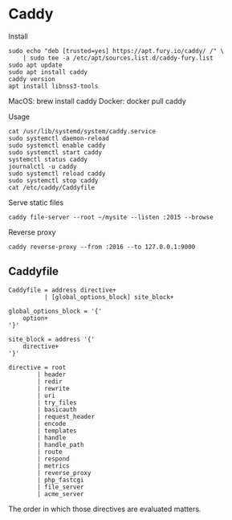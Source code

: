 # Caddy

Install

```
sudo echo "deb [trusted=yes] https://apt.fury.io/caddy/ /" \
    | sudo tee -a /etc/apt/sources.list.d/caddy-fury.list
sudo apt update
sudo apt install caddy
caddy version
apt install libnss3-tools
```

MacOS: brew install caddy
Docker: docker pull caddy

Usage

```
cat /usr/lib/systemd/system/caddy.service
sudo systemctl daemon-reload
sudo systemctl enable caddy
sudo systemctl start caddy
systemctl status caddy
journalctl -u caddy
sudo systemctl reload caddy
sudo systemctl stop caddy
cat /etc/caddy/Caddyfile
```

Serve static files

```
caddy file-server --root ~/mysite --listen :2015 --browse
```

Reverse proxy

```
caddy reverse-proxy --from :2016 --to 127.0.0.1:9000
```

## Caddyfile

```
Caddyfile = address directive+
          | [global_options_block] site_block+

global_options_block = '{'
    option+
'}'

site_block = address '{'
    directive+
'}'

directive = root
        | header
        | redir
        | rewrite
        | uri
        | try_files
        | basicauth
        | request_header
        | encode
        | templates
        | handle
        | handle_path
        | route
        | respond
        | metrics
        | reverse_proxy
        | php_fastcgi
        | file_server
        | acme_server
```

The order in which those directives are evaluated matters.
